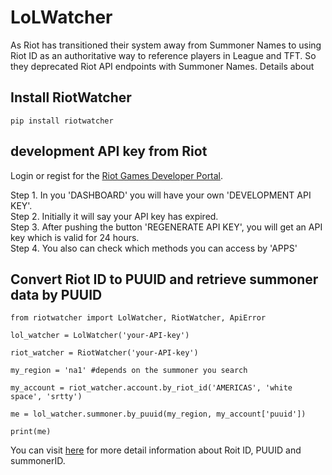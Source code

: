 # LoLWatcher
As Riot has transitioned their system away from Summoner Names to using Riot ID as an authoritative way to reference players in League and TFT. So they deprecated Riot API endpoints with Summoner Names.
Details about 

## Install RiotWatcher
    pip install riotwatcher

## development API key from Riot
Login or regist for the [Riot Games Developer Portal](https://developer.riotgames.com/).

Step 1. In you 'DASHBOARD' you will have your own 'DEVELOPMENT API KEY'.    
Step 2. Initially it will say your API key has expired.    
Step 3. After pushing the button 'REGENERATE API KEY', you will get an API key which is valid for 24 hours.    
Step 4. You also can check which methods you can access by 'APPS'

## Convert Riot ID to PUUID and retrieve summoner data by PUUID
    from riotwatcher import LolWatcher, RiotWatcher, ApiError

    lol_watcher = LolWatcher('your-API-key')

    riot_watcher = RiotWatcher('your-API-key')

    my_region = 'na1' #depends on the summoner you search
    
    my_account = riot_watcher.account.by_riot_id('AMERICAS', 'white space', 'srtty')

    me = lol_watcher.summoner.by_puuid(my_region, my_account['puuid'])
    
    print(me)
You can visit [here](https://developer.riotgames.com/docs/lol) for more detail information about Roit ID, PUUID and summonerID.
